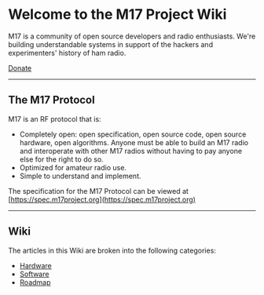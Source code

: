 # Welcome to the M17 Project Wiki

M17 is a community of open source developers and radio enthusiasts. We're building understandable systems in support of the hackers and experimenters' history of ham radio.

<a href="https://opencollective.com/m17-project" class="btn btn-success" role="button" target="_blank">Donate</a>

---

## The M17 Protocol

M17 is an RF protocol that is:

* Completely open: open specification, open source code, open source hardware, open algorithms. Anyone must be able to build an M17 radio and interoperate with other M17 radios without having to pay anyone else for the right to do so.
* Optimized for amateur radio use.
* Simple to understand and implement.

The specification for the M17 Protocol can be viewed at [https://spec.m17project.org](https://spec.m17project.org)

---

## Wiki

The articles in this Wiki are broken into the following categories:

* [Hardware](/hardware)
* [Software](/software)
* [Roadmap](/roadmap)